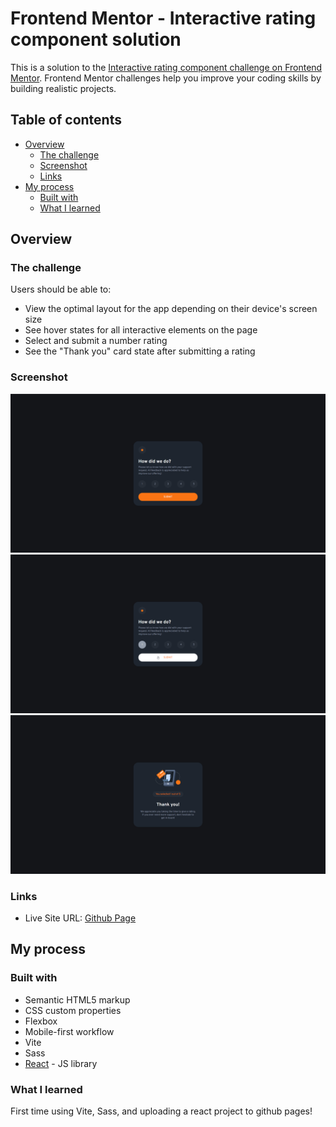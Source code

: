 # Frontend Mentor - Interactive rating component solution

This is a solution to the [Interactive rating component challenge on Frontend Mentor](https://www.frontendmentor.io/challenges/interactive-rating-component-koxpeBUmI). Frontend Mentor challenges help you improve your coding skills by building realistic projects. 

## Table of contents

- [Overview](#overview)
  - [The challenge](#the-challenge)
  - [Screenshot](#screenshot)
  - [Links](#links)
- [My process](#my-process)
  - [Built with](#built-with)
  - [What I learned](#what-i-learned)

## Overview

### The challenge

Users should be able to:

- View the optimal layout for the app depending on their device's screen size
- See hover states for all interactive elements on the page
- Select and submit a number rating
- See the "Thank you" card state after submitting a rating

### Screenshot

![](./screenshot.jpg)
![](./screenshot1.jpg)
![](./screenshot2.jpg)

### Links


- Live Site URL: [Github Page](https://cshorg.github.io/interactive-rating-component-main/)

## My process

### Built with

- Semantic HTML5 markup
- CSS custom properties
- Flexbox
- Mobile-first workflow
- Vite
- Sass
- [React](https://reactjs.org/) - JS library

### What I learned

First time using Vite, Sass, and uploading a react project to github pages!